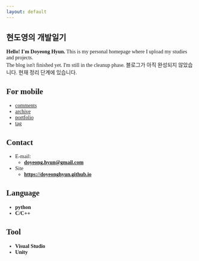 ```yaml
---
layout: default
---
```


<style>
body {
  font-family: "NeoDunggeunmo Pro";
}
</style>

## 현도영의 개발일기

**Hello! I'm Doyeong Hyun.** This is my personal homepage where I upload my studies and projects.<br> The blog isn't finished yet. I'm still in the cleanup phase. 블로그가 아직 완성되지 않았습니다. 현재 정리 단계에 있습니다.

<!-- .slide vertical=true -->
## For mobile
- [comments](https://doyeonghyun.github.io/comments/)
- [archive](https://doyeonghyun.github.io/archive/)
- [portfolio](https://doyeonghyun.github.io/portfolio/)
- [tag](https://doyeonghyun.github.io/tags/)

<!-- .slide -->
## Contact
- E-mail:
  - **[doyeong.hyun@gmail.com](mailto:doyeong.hyun@gmail.com)**
- Site
  - **<https://doyeonghyun.github.io>**
<!-- .slide -->

## Language

- **python**
- **C/C++**

<!-- .slide vertical=true -->
## Tool

- **Visual Studio**
- **Unity**
